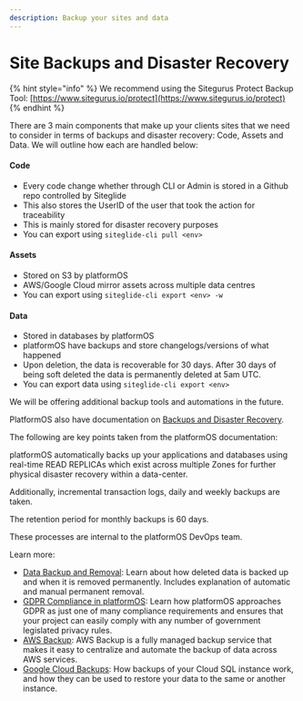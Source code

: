 ```yaml
---
description: Backup your sites and data
---
```


# Site Backups and Disaster Recovery

{% hint style="info" %}
We recommend using the Sitegurus Protect Backup Tool: [https://www.sitegurus.io/protect](https://www.sitegurus.io/protect)
{% endhint %}

There are 3 main components that make up your clients sites that we need to consider in terms of backups and disaster recovery: Code, Assets and Data. We will outline how each are handled below:

#### Code

* Every code change whether through CLI or Admin is stored in a Github repo controlled by Siteglide
* This also stores the UserID of the user that took the action for traceability
* This is mainly stored for disaster recovery purposes
* You can export using `siteglide-cli pull <env>`

#### Assets

* Stored on S3 by platformOS
* AWS/Google Cloud mirror assets across multiple data centres
* You can export using `siteglide-cli export <env> -w`

#### Data

* Stored in databases by platformOS
* platformOS have backups and store changelogs/versions of what happened
* Upon deletion, the data is recoverable for 30 days. After 30 days of being soft deleted the data is permanently deleted at 5am UTC.
* You can export data using `siteglide-cli export <env>`

We will be offering additional backup tools and automations in the future.

PlatformOS also have documentation on [Backups and Disaster Recovery](https://documentation.platformos.com/developer-guide/about-platformos/security-drp).

The following are key points taken from the platformOS documentation:

platformOS automatically backs up your applications and databases using real-time READ REPLICAs which exist across multiple Zones for further physical disaster recovery within a data-center.

Additionally, incremental transaction logs, daily and weekly backups are taken.

The retention period for monthly backups is 60 days.

These processes are internal to the platformOS DevOps team.

Learn more:

* [Data Backup and Removal](https://documentation.platformos.com/developer-guide/records/data-backup-removal#undeleting-data): Learn about how deleted data is backed up and when it is removed permanently. Includes explanation of automatic and manual permanent removal.
* [GDPR Compliance in platformOS](https://documentation.platformos.com/best-practices/gdpr/gdpr-compliance): Learn how platformOS approaches GDPR as just one of many compliance requirements and ensures that your project can easily comply with any number of government legislated privacy rules.
* [AWS Backup](https://aws.amazon.com/backup/): AWS Backup is a fully managed backup service that makes it easy to centralize and automate the backup of data across AWS services.
* [Google Cloud Backups](https://cloud.google.com/sql/docs/mysql/backup-recovery/backups): How backups of your Cloud SQL instance work, and how they can be used to restore your data to the same or another instance.
